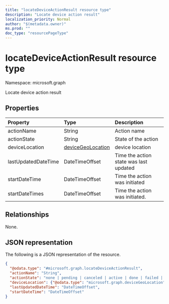 ```yaml
---
title: "locateDeviceActionResult resource type"
description: "Locate device action result"
localization_priority: Normal
author: "$(metadata.owner)"
ms.prod: ""
doc_type: "resourcePageType"
---
```


# locateDeviceActionResult resource type

Namespace: microsoft.graph

Locate device action result

## Properties

| Property            | Type                                                   | Description                            |
| :------------------ | :----------------------------------------------------- | :------------------------------------- |
| actionName          | String                                                 | Action name                            |
| actionState         | String                                                 | State of the action                    |
| deviceLocation      | [deviceGeoLocation](../resources/devicegeolocation.md) | device location                        |
| lastUpdatedDateTime | DateTimeOffset                                         | Time the action state was last updated |
| startDateTime       | DateTimeOffset                                         | Time the action was initiated          |
| startDateTimes      | DateTimeOffset                                         | Time the action was initiated.         |

## Relationships

None.

## JSON representation

The following is a JSON representation of the resource.

<!-- {
  "blockType": "resource",
  "@odata.type": "microsoft.graph.locateDeviceActionResult",
}
-->

```json
{
  "@odata.type": "#microsoft.graph.locateDeviceActionResult",
  "actionName": "String",
  "actionState": "none | pending | canceled | active | done | failed | notSupported",
  "deviceLocation": {"@odata.type": "microsoft.graph.deviceGeoLocation"},
  "lastUpdatedDateTime": "DateTimeOffset",
  "startDateTime": "DateTimeOffset"
}
```